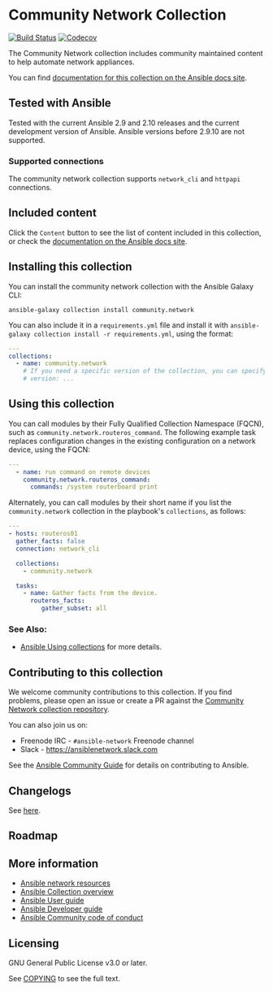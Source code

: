 # Community Network Collection

[![Build Status](https://dev.azure.com/ansible/community.network/_apis/build/status/CI?branchName=stable-2)](https://dev.azure.com/ansible/community.network/_build?definitionId=32)
[![Codecov](https://img.shields.io/codecov/c/github/ansible-collections/community.network)](https://codecov.io/gh/ansible-collections/community.network)

The Community Network collection includes community maintained content to help automate network appliances.

You can find [documentation for this collection on the Ansible docs site](https://docs.ansible.com/ansible/latest/collections/community/network/).

## Tested with Ansible

Tested with the current Ansible 2.9 and 2.10 releases and the current development version of Ansible. Ansible versions before 2.9.10 are not supported.

### Supported connections
The community network collection supports `network_cli`  and `httpapi` connections.

## Included content

Click the `Content` button to see the list of content included in this collection, or check the [documentation on the Ansible docs site](https://docs.ansible.com/ansible/latest/collections/community/network/).

## Installing this collection

You can install the community network collection with the Ansible Galaxy CLI:

    ansible-galaxy collection install community.network

You can also include it in a `requirements.yml` file and install it with `ansible-galaxy collection install -r requirements.yml`, using the format:

```yaml
---
collections:
  - name: community.network
    # If you need a specific version of the collection, you can specify like this:
    # version: ...
```
## Using this collection

You can call modules by their Fully Qualified Collection Namespace (FQCN), such as `community.network.routeros_command`.
The following example task replaces configuration changes in the existing configuration on a network device, using the FQCN:

```yaml
---
  - name: run command on remote devices
    community.network.routeros_command:
      commands: /system routerboard print

```

Alternately, you can call modules by their short name if you list the `community.network` collection in the playbook's `collections`, as follows:

```yaml
---
- hosts: routeros01
  gather_facts: false
  connection: network_cli

  collections:
    - community.network

  tasks:
    - name: Gather facts from the device.
      routeros_facts:
         gather_subset: all
```


### See Also:

* [Ansible Using collections](https://docs.ansible.com/ansible/latest/user_guide/collections_using.html) for more details.

## Contributing to this collection

We welcome community contributions to this collection. If you find problems, please open an issue or create a PR against the [Community Network collection repository](https://github.com/ansible-collections/community.network).

You can also join us on:

- Freenode IRC - ``#ansible-network`` Freenode channel
- Slack - https://ansiblenetwork.slack.com

See the [Ansible Community Guide](https://docs.ansible.com/ansible/latest/community/index.html) for details on contributing to Ansible.


## Changelogs

See [here](https://github.com/ansible-collections/community.network/tree/stable-2/CHANGELOG.rst).

## Roadmap

<!-- Optional. Include the roadmap for this collection, and the proposed release/versioning strategy so users can anticipate the upgrade/update cycle. -->

## More information

- [Ansible network resources](https://docs.ansible.com/ansible/latest/network/getting_started/network_resources.html)
- [Ansible Collection overview](https://github.com/ansible-collections/overview)
- [Ansible User guide](https://docs.ansible.com/ansible/latest/user_guide/index.html)
- [Ansible Developer guide](https://docs.ansible.com/ansible/latest/dev_guide/index.html)
- [Ansible Community code of conduct](https://docs.ansible.com/ansible/latest/community/code_of_conduct.html)

## Licensing

GNU General Public License v3.0 or later.

See [COPYING](https://www.gnu.org/licenses/gpl-3.0.txt) to see the full text.
